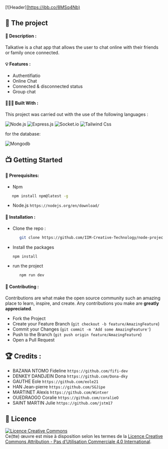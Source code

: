 [![Header][(https://ibb.co/8MSq4Nb)](https://github.com/IIM-Creative-Technology/node-project)

## 💼 The project

#### 📝 Description :

Talkative is a chat app that allows the user to chat online with their friends or family once connected.

#### 💡 Features :

- Authentifiatio
- Online Chat
- Connected & disconnected status
- Group chat

#### 👩🏾‍💻 Built With :

This project was carried out with the use of the following languages :

![Node.js](https://img.shields.io/badge/-Nodejs-black?style=flat-square&logo=Node.js)
![Express.js](https://img.shields.io/badge/Express.js-404D59?style=for-the-badge)
![Socket.io](https://img.shields.io/badge/Socket.io-010101?&style=for-the-badge&logo=Socket.io&logoColor=white)
![Tailwind Css](https://img.shields.io/badge/Tailwind_CSS-38B2AC?style=for-the-badge&logo=tailwind-css&logoColor=white)


for the database: 

![Mongodb](https://img.shields.io/badge/MongoDB-4EA94B?style=for-the-badge&logo=mongodb&logoColor=white)


## 📺 Getting Started

#### 🔐 Prerequisites: 

- Npm

```sh
   npm install npm@latest -g
   ```
   
- Node.js `https://nodejs.org/en/download/ ` 


#### 💾 Installation :

- Clone the repo :

  ```sh
     git clone https://github.com/IIM-Creative-Technology/node-project.git
     ```

- Install the packages

   ```sh
   npm install
   ```

- run the project

  ```sh
     npm run dev
     ```
   


#### 🤝 Contributing :

Contributions are what make the open source community such an amazing place to learn, inspire, and create. Any contributions you make are **greatly appreciated**.

- Fork the Project
- Create your Feature Branch (`git checkout -b feature/AmazingFeature`)
- Commit your Changes (`git commit -m 'Add some AmazingFeature'`)
- Push to the Branch (`git push origin feature/AmazingFeature`)
- Open a Pull Request


## 🏆 Credits :


- BAZANA NTOMO Fideline `https://github.com/fifi-dev`
- DENKEY DANDJEIN Dona `https://github.com/Dona-dky`
- GAUTHE Eole `https://github.com/eole21`
- HAN Jean-pierre `https://github.com/SGJipe`
- MARTINET Alexis `https://github.com/Wintxer`
- OUEDRAOGO Coralie `https://github.com/coralieO`
- SAINT MARTIN Julie `https://github.com/jstm17`


## 📜 Licence

<a align="center"  rel="license" href="http://creativecommons.org/licenses/by-nc/4.0/"><img alt="Licence Creative Commons" style="border-width:0" src="https://i.creativecommons.org/l/by-nc/4.0/88x31.png" /></a><br />Ce(tte) œuvre est mise à disposition selon les termes de la <a rel="license" href="http://creativecommons.org/licenses/by-nc/4.0/">Licence Creative Commons Attribution - Pas d’Utilisation Commerciale 4.0 International</a>.

